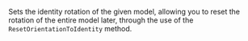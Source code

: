 Sets the identity rotation of the given model, allowing you to reset the rotation of the entire model later, through the use of the `ResetOrientationToIdentity` method.